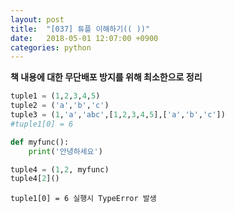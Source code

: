 ```yaml
---
layout: post
title:  "[037] 튜플 이해하기(( ))"
date:   2018-05-01 12:07:00 +0900
categories: python
---
```

**책 내용에 대한 무단배포 방지를 위해 최소한으로 정리**

```python
tuple1 = (1,2,3,4,5)
tuple2 = ('a','b','c')
tuple3 = (1,'a','abc',[1,2,3,4,5],['a','b','c'])
#tuple1[0] = 6

def myfunc():
    print('안녕하세요')

tuple4 = (1,2, myfunc)
tuple4[2]()
```

`tuple1[0] = 6 실행시 TypeError 발생`
